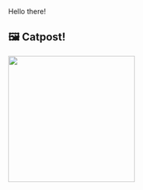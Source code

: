 Hello there!



## 🖼️ Catpost!

<sub>
    <img src="https://cdn2.thecatapi.com/images/2lk.jpg" height="256">
</sub>

